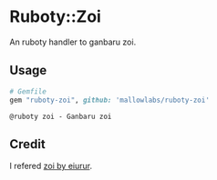 # Ruboty::Zoi
An ruboty handler to ganbaru zoi.

## Usage

```ruby
# Gemfile
gem "ruboty-zoi", github: 'mallowlabs/ruboty-zoi'
```

```
@ruboty zoi - Ganbaru zoi
```

## Credit
I refered [zoi by eiurur](https://github.com/eiurur/zoi/).
